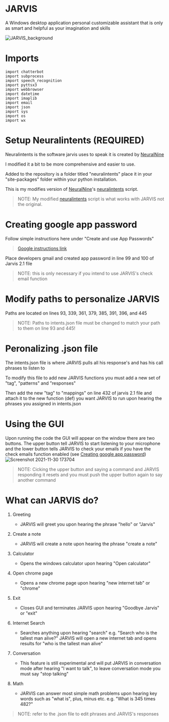 # JARVIS
A Windows desktop application personal customizable assistant that is only as smart and helpful as your imagination and skills
>
![JARVIS_background](https://user-images.githubusercontent.com/93505099/144152693-f96c9897-da41-4a0d-8340-aeafef0e7b52.jpg)

# Imports
```
import chatterbot
import subprocess
import speech_recognition
import pyttsx3
import webbrowser
import datetime
import imaplib
import email
import json
import sys
import os
import wx
```

# Setup Neuralintents (REQUIRED)
Neuralintents is the software jarvis uses to speak it is created by [NeuralNine](https://github.com/NeuralNine)
>
I modified it a bit to be more comprehensive and easier to use.
>
Added to the repository is a folder titled "neuralintents" place it in your "site-packages" folder within your python installation.
>
This is my modifies version of [NeuralNine](https://github.com/NeuralNine)'s [neuralintents](https://github.com/NeuralNine/neuralintents) script.
>NOTE: My modified [neuralintents](https://github.com/NeuralNine/neuralintents) script is what works with JARVIS not the original.

# Creating google app password
Follow simple instructions here under "Create and use App Passwords"
> [Google instructions link](https://support.google.com/mail/answer/185833?hl=en)
> 
Place developers gmail and created app password in line 99 and 100 of Jarvis 2.1 file
>NOTE: this is only necessary if you intend to use JARVIS's check email function

# Modify paths to personalize JARVIS
Paths are located on lines 93, 339, 361, 379, 385, 391, 396, and 445
>NOTE: Paths to intents.json file must be changed to match your path to them on line 93 and 445!

# Peronalizing .json file
The intents.json file is where JARVIS pulls all his response's and has his call phrases to listen to
>
To modify this file to add new JARVIS functions you must add a new set of "tag", "patterns" and "responses"
>
Then add the new "tag" to "mappings" on line 432 of jarvis 2.1 file and attach it to the new function (def) you want JARVIS to run upon hearing the phrases you assigned in intents.json

# Using the GUI
Upon running the code the GUI will appear on the window there are two buttons. The upper button tell JARVIS to start listening to your microphone and the lower button tells JARVIS to check your emails if you have the check emails function enabled (see [Creating google app password](#creating-google-app-password))
![Screenshot 2021-11-30 173704](https://user-images.githubusercontent.com/93505099/144166600-4357736a-8885-4822-972f-424c5711abbc.png)
>NOTE: Cicking the upper button and saying a command and JARVIS responding it resets and you must push the upper button again to say another command

# What can JARVIS do?
1. Greeting
   - JARVIS will greet you upon hearing the phrase "hello" or "Jarvis"

2. Create a note
   - JARVIS will create a note upon hearing the phrase "create a note"
   
3. Calculator
   - Opens the windows calculator upon hearing "Open calculator"
   
4. Open chrome page
   - Opens a new chrome page upon hearing "new internet tab" or "chrome"

5. Exit 
   - Closes GUI and terminates JARVIS upon hearing "Goodbye Jarvis" or "exit"

6. Internet Search
   - Searches anything upon hearing "search" e.g. "Search who is the tallest man alive?" JARVIS will open a new internet tab and opens results for "who is the tallest man alive"

7. Conversation 
   - This feature is still experimental and will put JARVIS in conversation mode after hearing "I want to talk", to leave conversation mode you must say "stop talking"

8. Math
   - JARVIS can answer most simple math problems upon hearing key words such as "what is", plus, minus etc. e.g. "What is 345 times 482?"
>NOTE: refer to the .json file to edit phrases and JARVIS's responses
